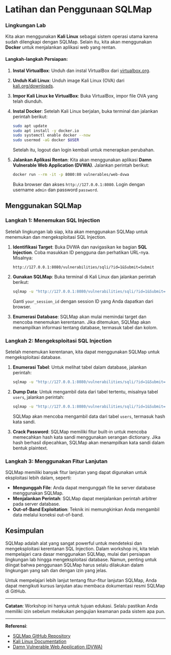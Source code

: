 # Latihan dan Penggunaan SQLMap

### Lingkungan Lab

Kita akan menggunakan **Kali Linux** sebagai sistem operasi utama karena sudah dilengkapi dengan SQLMap. Selain itu, kita akan menggunakan **Docker** untuk menjalankan aplikasi web yang rentan.

#### Langkah-langkah Persiapan:

1. **Instal VirtualBox**: Unduh dan instal VirtualBox dari [virtualbox.org](https://virtualbox.org).
2. **Unduh Kali Linux**: Unduh image Kali Linux (OVA) dari [kali.org/downloads](https://kali.org/downloads).
3. **Impor Kali Linux ke VirtualBox**: Buka VirtualBox, impor file OVA yang telah diunduh.
4. **Instal Docker**: Setelah Kali Linux berjalan, buka terminal dan jalankan perintah berikut:
   ```bash
   sudo apt update
   sudo apt install -y docker.io
   sudo systemctl enable docker --now
   sudo usermod -aG docker $USER
   ```
   Setelah itu, logout dan login kembali untuk menerapkan perubahan.

5. **Jalankan Aplikasi Rentan**: Kita akan menggunakan aplikasi **Damn Vulnerable Web Application (DVWA)**. Jalankan perintah berikut:
   ```bash
   docker run --rm -it -p 8080:80 vulnerables/web-dvwa
   ```
   Buka browser dan akses `http://127.0.0.1:8080`. Login dengan username `admin` dan password `password`.

## Menggunakan SQLMap

### Langkah 1: Menemukan SQL Injection

Setelah lingkungan lab siap, kita akan menggunakan SQLMap untuk menemukan dan mengeksploitasi SQL Injection.

1. **Identifikasi Target**: Buka DVWA dan navigasikan ke bagian **SQL Injection**. Coba masukkan ID pengguna dan perhatikan URL-nya. Misalnya:
   ```
   http://127.0.0.1:8080/vulnerabilities/sqli/?id=1&Submit=Submit
   ```

2. **Gunakan SQLMap**: Buka terminal di Kali Linux dan jalankan perintah berikut:
   ```bash
   sqlmap -u "http://127.0.0.1:8080/vulnerabilities/sqli/?id=1&Submit=Submit" --cookie="PHPSESSID=your_session_id; security=low" --batch
   ```
   Ganti `your_session_id` dengan session ID yang Anda dapatkan dari browser.

3. **Enumerasi Database**: SQLMap akan mulai memindai target dan mencoba menemukan kerentanan. Jika ditemukan, SQLMap akan menampilkan informasi tentang database, termasuk tabel dan kolom.

### Langkah 2: Mengeksploitasi SQL Injection

Setelah menemukan kerentanan, kita dapat menggunakan SQLMap untuk mengeksploitasi database.

1. **Enumerasi Tabel**: Untuk melihat tabel dalam database, jalankan perintah:
   ```bash
   sqlmap -u "http://127.0.0.1:8080/vulnerabilities/sqli/?id=1&Submit=Submit" --cookie="PHPSESSID=your_session_id; security=low" --tables --batch
   ```

2. **Dump Data**: Untuk mengambil data dari tabel tertentu, misalnya tabel `users`, jalankan perintah:
   ```bash
   sqlmap -u "http://127.0.0.1:8080/vulnerabilities/sqli/?id=1&Submit=Submit" --cookie="PHPSESSID=your_session_id; security=low" --dump -T users --batch
   ```
   SQLMap akan mencoba mengambil data dari tabel `users`, termasuk hash kata sandi.

3. **Crack Password**: SQLMap memiliki fitur built-in untuk mencoba memecahkan hash kata sandi menggunakan serangan dictionary. Jika hash berhasil dipecahkan, SQLMap akan menampilkan kata sandi dalam bentuk plaintext.

### Langkah 3: Menggunakan Fitur Lanjutan

SQLMap memiliki banyak fitur lanjutan yang dapat digunakan untuk eksploitasi lebih dalam, seperti:

- **Mengunggah File**: Anda dapat mengunggah file ke server database menggunakan SQLMap.
- **Menjalankan Perintah**: SQLMap dapat menjalankan perintah arbitrer pada server database.
- **Out-of-Band Exploitation**: Teknik ini memungkinkan Anda mengambil data melalui koneksi out-of-band.

## Kesimpulan

SQLMap adalah alat yang sangat powerful untuk mendeteksi dan mengeksploitasi kerentanan SQL Injection. Dalam workshop ini, kita telah mempelajari cara dasar menggunakan SQLMap, mulai dari persiapan lingkungan lab hingga mengeksploitasi database. Namun, penting untuk diingat bahwa penggunaan SQLMap harus selalu dilakukan dalam lingkungan yang sah dan dengan izin yang jelas.

Untuk mempelajari lebih lanjut tentang fitur-fitur lanjutan SQLMap, Anda dapat mengikuti kursus lanjutan atau membaca dokumentasi resmi SQLMap di GitHub.

---

**Catatan**: Workshop ini hanya untuk tujuan edukasi. Selalu pastikan Anda memiliki izin sebelum melakukan pengujian keamanan pada sistem apa pun.

---

**Referensi**:
- [SQLMap GitHub Repository](https://github.com/sqlmapproject/sqlmap)
- [Kali Linux Documentation](https://www.kali.org/docs/)
- [Damn Vulnerable Web Application (DVWA)](http://www.dvwa.co.uk/)
